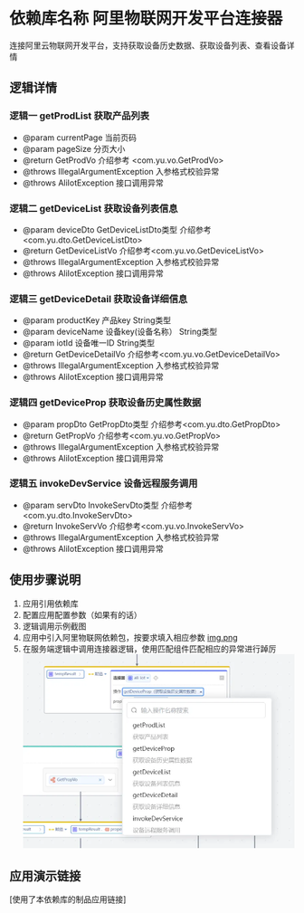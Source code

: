 # 依赖库名称 阿里物联网开发平台连接器
连接阿里云物联网开发平台，支持获取设备历史数据、获取设备列表、查看设备详情

## 逻辑详情

### 逻辑一 getProdList 获取产品列表
* @param currentPage 当前页码
* @param pageSize    分页大小
* @return  GetProdVo 介绍参考 <com.yu.vo.GetProdVo>
* @throws IllegalArgumentException  入参格式校验异常
* @throws AliIotException 接口调用异常

### 逻辑二  getDeviceList  获取设备列表信息

* @param deviceDto  GetDeviceListDto类型 介绍参考<com.yu.dto.GetDeviceListDto>
* @return GetDeviceListVo 介绍参考<com.yu.vo.GetDeviceListVo>
* @throws IllegalArgumentException  入参格式校验异常
* @throws AliIotException 接口调用异常

### 逻辑三 getDeviceDetail  获取设备详细信息

* @param productKey 产品key String类型
* @param deviceName 设备key(设备名称） String类型
* @param iotId      设备唯一ID String类型
* @return GetDeviceDetailVo 介绍参考<com.yu.vo.GetDeviceDetailVo>
* @throws IllegalArgumentException  入参格式校验异常
* @throws AliIotException 接口调用异常


### 逻辑四 getDeviceProp  获取设备历史属性数据

* @param propDto GetPropDto类型 介绍参考<com.yu.dto.GetPropDto>
* @return GetPropVo 介绍参考<com.yu.vo.GetPropVo>
* @throws IllegalArgumentException  入参格式校验异常
* @throws AliIotException 接口调用异常

### 逻辑五 invokeDevService  设备远程服务调用

* @param servDto InvokeServDto类型 介绍参考<com.yu.dto.InvokeServDto>
* @return InvokeServVo 介绍参考<com.yu.vo.InvokeServVo>
* @throws IllegalArgumentException  入参格式校验异常
* @throws AliIotException 接口调用异常
## 使用步骤说明

1.  应用引用依赖库
2.  配置应用配置参数（如果有的话）
3.  逻辑调用示例截图
4.  应用中引入阿里物联网依赖包，按要求填入相应参数
[img.png](img.png)
5. 在服务端逻辑中调用连接器逻辑，使用匹配组件匹配相应的异常进行踔厉
![img_1.png](img_1.png)

## 应用演示链接

[使用了本依赖库的制品应用链接]
